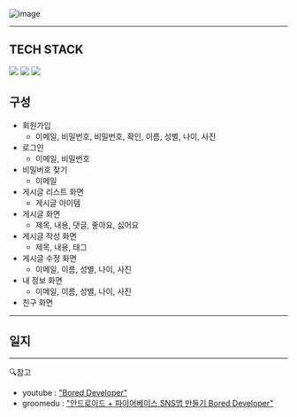 
![image](https://user-images.githubusercontent.com/90320005/180350974-065a18b4-8f7b-4d87-a625-781255a54832.png)  

  
  
---  
## TECH STACK
<img src="https://img.shields.io/badge/java-007396?style=flat&logo=java&logoColor=white">  <img src="https://img.shields.io/badge/androidstudio-3DDC84?style=flat&logo=androidstudio&logoColor=white"/>  <img src="https://img.shields.io/badge/Firebase-FFCA28?style=flat&logo=Firebase&logoColor=white">  

## 구성   


* 회원가입  
  * 이메일, 비밀번호, 비밀번호, 확인, 이름, 성별, 나이, 사진  
* 로그인  
  * 이메일, 비밀번호  
* 비밀버호 찾기  
  * 이메일  
* 게시글 리스트 화면  
  * 게시글 아이템  
* 게시글 화면  
  * 제목, 내용, 댓글, 좋아요, 싫어요  
* 게시글 작성 화면  
  * 제목, 내용, 태그  
* 게시글 수정 화면  
  * 이메일, 이름, 성별, 나이, 사진  
* 내 정보 화면  
  * 이메일, 이름, 성별, 나이, 사진  
* 친구 화면   
  
***    
  ## 일지
---  
🔍참고  
* youtube : ["Bored Developer"](https://www.youtube.com/watch?v=IQscykPBCC4&list=PLQAhd9lzs3ycyGhmQhXaKNYcCQn_28Ems,"dd")
* groomedu : ["안드로이드 + 파이어베이스 SNS앱 만들기 Bored Developer"](https://edu.goorm.io/lecture/13523/%EC%95%88%EB%93%9C%EB%A1%9C%EC%9D%B4%EB%93%9C-%ED%8C%8C%EC%9D%B4%EC%96%B4%EB%B2%A0%EC%9D%B4%EC%8A%A4-sns%EC%95%B1-%EB%A7%8C%EB%93%A4%EA%B8%B0,"dd2")
